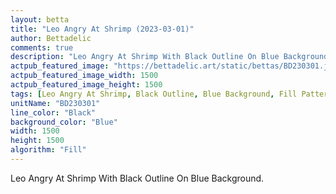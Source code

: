 ```yaml
---
layout: betta
title: "Leo Angry At Shrimp (2023-03-01)"
author: Bettadelic
comments: true
description: "Leo Angry At Shrimp With Black Outline On Blue Background."
actpub_featured_image: "https://bettadelic.art/static/bettas/BD230301.jpg"
actpub_featured_image_width: 1500
actpub_featured_image_height: 1500
tags: [Leo Angry At Shrimp, Black Outline, Blue Background, Fill Pattern, March 2023]
unitName: "BD230301"
line_color: "Black"
background_color: "Blue"
width: 1500
height: 1500
algorithm: "Fill"
---
```


Leo Angry At Shrimp With Black Outline On Blue Background.
